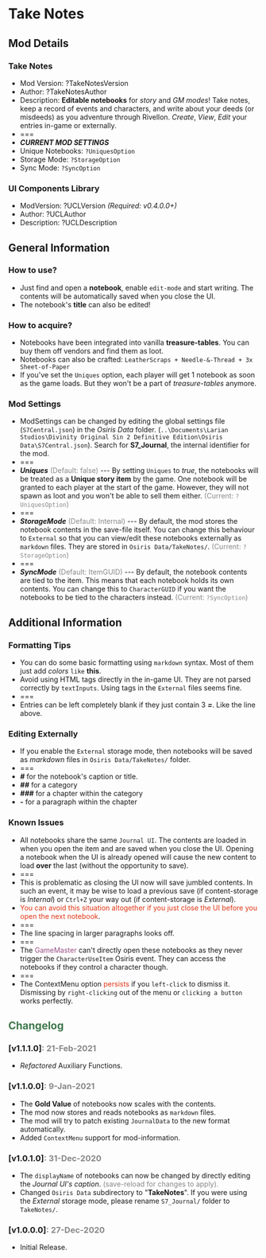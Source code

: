 # Take Notes

## Mod Details

### Take Notes

- Mod Version: ?TakeNotesVersion
- Author: ?TakeNotesAuthor
- Description: **Editable notebooks** for *story* and *GM modes*! Take notes, keep a record of events and characters, and write about your deeds (or misdeeds) as you adventure through Rivellon. *Create*, *View*, *Edit* your entries in-game or externally.
- ===
- ***CURRENT MOD SETTINGS***
- Unique Notebooks: `?UniquesOption`
- Storage Mode: `?StorageOption`
- Sync Mode: `?SyncOption`

### UI Components Library

- ModVersion: ?UCLVersion *(Required: v0.4.0.0+)*
- Author: ?UCLAuthor
- Description: ?UCLDescription

## General Information

### How to use?

- Just find and open a **notebook**, enable `edit-mode` and start writing. The contents will be automatically saved when you close the UI.
- The notebook's **title** can also be edited!

### How to acquire?

- Notebooks have been integrated into vanilla **treasure-tables**. You can buy them off vendors and find them as loot.
- Notebooks can also be crafted: `LeatherScraps + Needle-&-Thread + 3x Sheet-of-Paper`
- If you've set the `Uniques` option, each player will get 1 notebook as soon as the game loads. But they won't be a part of *treasure-tables* anymore.

### Mod Settings

- ModSettings can be changed by editing the global settings file (`S7Central.json`) in the *Osiris Data* folder. (`..\Documents\Larian Studios\Divinity Original Sin 2 Definitive Edition\Osiris Data\S7Central.json`). Search for **S7_Journal**, the internal identifier for the mod.
- ===
- ***Uniques*** <font color='#888888'>(Default: false)</font> --- By setting `Uniques` to *true*, the notebooks will be treated as a **Unique story item** by the game. One notebook will be granted to each player at the start of the game. However, they will not spawn as loot and you won't be able to sell them either. <font color='#888888'>(Current: `?UniquesOption`)</font>
- ===
- ***StorageMode*** <font color='#888888'>(Default: Internal)</font> --- By default, the mod stores the notebook contents in the save-file itself. You can change this behaviour to `External` so that you can view/edit these notebooks externally as `markdown` files. They are stored in `Osiris Data/TakeNotes/`. <font color='#888888'>(Current: `?StorageOption`)</font>
- ===
- ***SyncMode*** <font color='#888888'>(Default: ItemGUID)</font> --- By default, the notebook contents are tied to the item. This means that each notebook holds its own contents. You can change this to `CharacterGUID` if you want the notebooks to be tied to the characters instead. <font color='#888888'>(Current: `?SyncOption`)</font>

## Additional Information

### Formatting Tips

- You can do some basic formatting using `markdown` syntax. Most of them just add *colors* `like` **this**.
- Avoid using HTML tags directly in the in-game UI. They are not parsed correctly by `textInputs`. Using tags in the `External` files seems fine.
- ===
- Entries can be left completely blank if they just contain 3 ***=***. Like the line above.

### Editing Externally

- If you enable the `External` storage mode, then notebooks will be saved as *markdown* files in `Osiris Data/TakeNotes/` folder.
- ===
- ***#*** for the notebook's caption or title.
- ***##*** for a category
- ***###*** for a chapter within the category
- ***-*** for a paragraph within the chapter

### Known Issues

- All notebooks share the same `Journal UI`. The contents are loaded in when you open the item and are saved when you close the UI. Opening a notebook when the UI is already opened will cause the new content to load **over** the last (without the opportunity to save).
- ===
- This is problematic as closing the UI now will save jumbled contents. In such an event, it may be wise to load a previous save (if content-storage is *Internal*) or `Ctrl+Z` your way out (if content-storage is *External*).
- <font color='#E03616'>You can avoid this situation altogether if you just close the UI before you open the next notebook</font>.
- ===
- The line spacing in larger paragraphs looks off.
- ===
- The <font color='#9A5085'>GameMaster</font> can't directly open these notebooks as they never trigger the `CharacterUseItem` Osiris event. They can access the notebooks if they control a character though.
- ===
- The ContextMenu option <font color='#E03616'>persists</font> if you `left-click` to dismiss it. Dismissing by `right-clicking` out of the menu or `clicking a button` works perfectly.

## <font color='#3F784C'>Changelog</font>

### [v1.1.1.0]<font color='#888888'>: 21-Feb-2021</font>

- *Refactored* Auxiliary Functions.

### [v1.1.0.0]<font color='#888888'>: 9-Jan-2021</font>

- The **Gold Value** of notebooks now scales with the contents.
- The mod now stores and reads notebooks as `markdown` files.
- The mod will try to patch existing `JournalData` to the new format automatically.
- Added `ContextMenu` support for mod-information.

### [v1.0.1.0]<font color='#888888'>: 31-Dec-2020</font>

- The `displayName` of notebooks can now be changed by directly editing the *Journal UI's caption*. <font color='#888888'>(save-reload for changes to apply).</font>
- Changed `Osiris Data` subdirectory to "**TakeNotes**". If you were using the *External* storage mode, please rename `S7_Journal/` folder to `TakeNotes/`.

### [v1.0.0.0]<font color='#888888'>: 27-Dec-2020</font>

- Initial Release.
